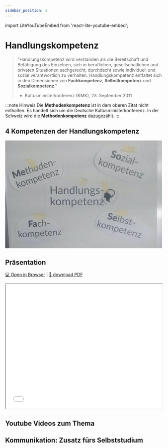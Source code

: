 ```yaml
---
sidebar_position: 2
---
```

import LiteYouTubeEmbed from 'react-lite-youtube-embed';

# Handlungskompetenz

> "Handlungskompetenz wird verstanden als die Bereitschaft und Befähigung des Einzelnen, sich in beruflichen, gesellschatlichen und privaten Situationen sachgerecht, durchdacht sowie individuell und sozial verantwortlich zu verhalten. Handlungskompetenz entfaltet sich in den Dimensionen von **Fachkompetenz**, **Selbstkompetenz** und **Sozialkompetenz**."
> - Kultusministerkonferenz (KMK), 23. September 2011

:::note Hinweis
Die **Methodenkompetenz** ist in dem oberen Zitat nicht enthalten. Es handelt sich um die Deutsche Kultusministerkonferenz. In der Schweiz wird die **Methodenkompetenz** dazugezählt.
:::

## 4 Kompetenzen der Handlungskompetenz

![](../img/handlungskompetenz.png)

## Präsentation

[:computer: Open in Browser](pathname:///slides/handlungskompetenz) | [:floppy_disk: download PDF](pathname:///slides/handlungskompetenz.pdf)

<iframe src="/bbzbl-modul-431/slides/handlungskompetenz" width="100%" height="400px"></iframe>

## Youtube Videos zum Thema

<div class="container"><div class="row"><div class="col col--6">

<LiteYouTubeEmbed
  id="JDiAzLe_pMM"
  params="autoplay=1&autohide=1&showinfo=0&rel=0"
  title="Docusaurus: Documentation Made Easy"
  poster="maxresdefault"
  webp
/>

</div><div class="col col--6">

<LiteYouTubeEmbed
  id="Qdx0fgk-sjg"
  params="autoplay=1&autohide=1&showinfo=0&rel=0"
  title="Docusaurus: Documentation Made Easy"
  poster="maxresdefault"
  webp
/>

</div></div></div>

## Kommunikation: Zusatz fürs Selbststudium

<div class="container"><div class="row"><div class="col col--6">

<LiteYouTubeEmbed
  id="9VJn1cPbf1A"
  params="autoplay=1&autohide=1&showinfo=0&rel=0"
  title="Docusaurus: Documentation Made Easy"
  poster="maxresdefault"
  webp
/>

</div><div class="col col--6">

<LiteYouTubeEmbed
  id="z4EFDWgVzyw"
  params="autoplay=1&autohide=1&showinfo=0&rel=0"
  title="Docusaurus: Documentation Made Easy"
  poster="maxresdefault"
  webp
/>

</div></div></div>
